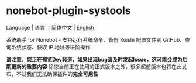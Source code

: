 # nonebot-plugin-systools
Language | 语言 ：简体中文 | [English](https://github.com/zhuhansan666/nonebot-plugin-systools/tree/Dev(Develop)/language/README_EN.md)

系统助手 for Nonebot - 支持运行系统命令、备份 Koishi 配置文件到 GitHub、查询系统状态、获取 IP 地址等进阶操作

**请注意，您正在预览Dev频道，如果出现bug请及时发起Issue，这可能会成为后期更新的重要内容**
除您当前正在使用的正式版本之外，很多超前版本也将在此发布，不过我们无法确保插件的**完全可用性**